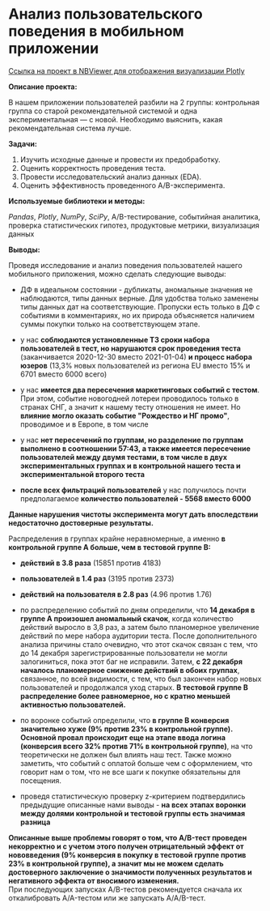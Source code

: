 ﻿# Анализ пользовательского поведения в мобильном приложении

[Ссылка на проект в NBViewer для отображения визуализации Plotly](https://nbviewer.org/github/TerekhinSergey/Data_Analyst/blob/3287baa897a2d186a6a22d2c35757528cbc22795/Project%209.%20A-B_test_analysis/A-B_test_analysis.ipynb)

**Описание проекта:** 

В нашем приложении пользователей разбили на 2 группы: контрольная группа со старой рекомендательной системой и одна экспериментальная — с новой. Необходимо выяснить, какая рекомендательная система лучше.

**Задачи:**

1. Изучить исходные данные и провести их предобработку.
2. Оценить корректность проведения теста.
3. Провести исследовательский анализ данных (EDA).
4. Оценить эффективность проведенного A/B-эксперимента.

**Используемые библиотеки и методы:** 

*Pandas*, *Plotly*, *NumPy*, *SciPy*, A/B-тестирование, событийная аналитика, проверка статистических гипотез, продуктовые метрики, визуализация данных

**Выводы:**

Проведя исследование и анализ поведения пользователей нашего мобильного приложения, можно сделать следующие выводы:
- ДФ в идеальном состоянии - дубликаты, аномальные значения не наблюдаются, типы данных верные. Для удобства только заменены типы данных дат на соответствующие. Пропуски есть только в ДФ с событиями в комментариях, но их природа объясняется наличием суммы покупки только на соответствующем этапе.
    
- у нас **соблюдаются установленные ТЗ сроки набора пользователей в тест, но нарушаются срок проведения теста** (заканчивается 2020-12-30 вместо 2021-01-04) **и процесс набора юзеров** (13,3% новых пользователей из региона EU вместо 15% и 6701 вместо 6000 всего)
- у нас **имеется два пересечения маркетинговых событий с тестом**. При этом, событие новогодней лотереи проводилось только в странах СНГ, а значит к нашему тесту отношения не имеет. Но **влияние могло оказать событие "Рождество и НГ промо"**, проводимое и в Европе, в том числе
- у нас **нет пересечений по группам, но разделение по группам выполнено в соотношении 57:43, а также имеется пересечение пользователей между двумя тестами, в том числе в двух экспериментальных группах и в контрольной нашего теста и экспериментальной второго теста**
- **после всех фильтраций пользователей** у нас получилось почти предполагаемое **количество пользователей - 5568 вместо 6000**
    
**Данные нарушения чистоты эксперимента могут дать впоследствии недостаточно достоверные результаты.**
    
 Распределения в группах крайне неравномерные, а именно **в контрольной группе А больше, чем в тестовой группе B:**
- **действий в 3.8 раза** (15851 против 4183)
- **пользователей в 1.4 раз** (3195 против 2373)
- **действий на пользователя в 2.8 раз** (4.96 против 1.76)

- по распределению событий по дням определили, что **14 декабря в группе А произошел аномальный скачок**, когда количество действий выросло в 3,8 раз, а затем было планомерное увеличение действий по мере набора аудитории теста. После дополнительного анализа причины стало очевидно, что этот скачок связан с тем, что до 14 декабря зарегистрированные пользователи не могли залогиниться, пока этот баг не исправили. Затем, **с 22 декабря началось планомерное снижение действий в обоих группах**, связанное, по всей видимости, с тем, что был закончен набор новых пользователей и продолжался уход старых. **В тестовой группе В распределение более равномерное, но с кратно меньшей активностью пользователей.** 
- по воронке событий определили, что **в группе B конверсия значительно хуже (9% против 23% в контрольной группе). Основной провал происходит еще на этапе ввода логина (конверсия всего 32% против 71% в контрольной группе)**, на что теоретически не должен был влиять наш тест. Также можно заметить, что событий с оплатой больше чем с оформлением, что говорит нам о том, что не все шаги к покупке обязательны для посещения. 
    
- проведя статистическую проверку z-критерием подтвердились предыдущие описанные нами выводы - **на всех этапах воронки между долями контрольной и тестовой группы есть значимая разница**

**Описанные выше проблемы говорят о том, что A/B-тест проведен некорректно и с учетом этого получен отрицательный эффект от нововведения (9% конверсия в покупку в тестовой группе против 23% в контрольной группе), а значит мы не можем сделать достоверного заключение о значимости полученных результатов и негативного эффекта от вносимого изменения.**  
При последующих запусках A/B-тестов рекомендуется сначала их откалибровать A/A-тестом или же запускать A/A/B-тест.